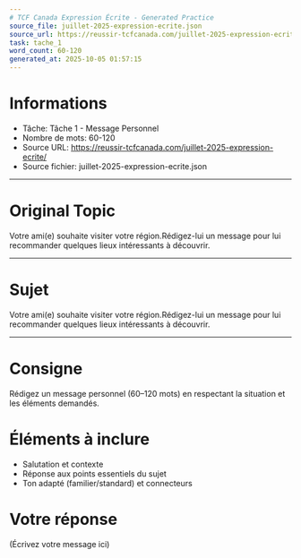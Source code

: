 ```yaml
---
# TCF Canada Expression Écrite - Generated Practice
source_file: juillet-2025-expression-ecrite.json
source_url: https://reussir-tcfcanada.com/juillet-2025-expression-ecrite/
task: tache_1
word_count: 60-120
generated_at: 2025-10-05 01:57:15
---
```


# Informations
- Tâche: Tâche 1 - Message Personnel
- Nombre de mots: 60-120
- Source URL: https://reussir-tcfcanada.com/juillet-2025-expression-ecrite/
- Source fichier: juillet-2025-expression-ecrite.json

---

# Original Topic
Votre ami(e) souhaite visiter votre région.Rédigez-lui un message pour lui recommander quelques lieux intéressants à découvrir.

---

# Sujet
Votre ami(e) souhaite visiter votre région.Rédigez-lui un message pour lui recommander quelques lieux intéressants à découvrir.

---
# Consigne
Rédigez un message personnel (60–120 mots) en respectant la situation et les éléments demandés.

# Éléments à inclure
- Salutation et contexte
- Réponse aux points essentiels du sujet
- Ton adapté (familier/standard) et connecteurs

# Votre réponse
(Écrivez votre message ici)
